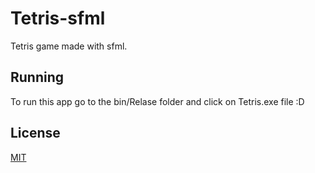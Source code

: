 # Tetris-sfml
Tetris game made with sfml.

## Running 
To run this app go to the bin/Relase folder and click on Tetris.exe file :D
## License
[MIT](https://choosealicense.com/licenses/mit/)

